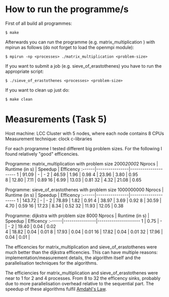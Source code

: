 How to run the programme/s
==========================

First of all build all programmes:

    $ make
    
Afterwards you can run the programme (e.g. matrix_multiplication ) with mpirun as follows (do not forget to load the openmpi module):

    $ mpirun -np <processes> ./matrix_multiplication <problem-size>
    
If you want to submit a job (e.g. sieve_of_erastothenes) you have to run the appropriate script:

    $ ./sieve_of_erastothenes <processes> <problem-size>
    
If you want to clean up just do:

    $ make clean
    
Measurements (Task 5)
=====================

Host machine: LCC Cluster with 5 nodes, where each node contains 8 CPUs
Measurement technique: clock c-libraries

For each programme I tested different big problem sizes. For the following I found relatively "good" efficencies.

Programme: matrix_multiplication with problem size 2000*2000*2
Nprocs | Runtime (in s) | Speedup | Efficency
:------|----------------|---------------------
1      |          91.09	|       - |         -
2      |          46.59 |    1.96 |      0.98
4      |          23.96 |    3.80 |      0.95      
8      |          12.80 |    7.11 |      0.89
16     |           6.99 |   13.03 |      0.81
32     |           4.32 |   21.08 |      0.65

Programme: sieve_of_erastothenes with problem size 1000000000
Nprocs | Runtime (in s) | Speedup | Efficency
:------|----------------|---------------------
1      |         143.72 |       - |         -
2      |          78.89 |    1.82 |      0.91
4      |          38.97 |    3.69 |	 0.92
8      |          30.59 |    4.70 |      0.59
16     |          17.23 |    8.34 |	 0.52
32     |          11.93 |   12.05 |      0.38 

Programme: dijkstra with problem size 8000
Nprocs | Runtime (in s) | Speedup | Efficency
:------|----------------|---------------------
1      |           0.75 |       - |         -
2      |          19.40 |    0.04 |      0.02  
4      |          18.82 |    0.04 |	 0.01
8      |          17.93 |    0.04 |	 0.01
16     |          17.82 |    0.04 |	 0.01
32     |          17.96 |    0.04 |	 0.01       |

The efficencies for matrix_multiplication and sieve_of_erastothenes were much better than the dijkstra efficencies. This can have multiple reasons: implementation/measurement details, the algorithm itself and the parallelisation techniques for the algorithms.

The efficiencies for matrix_multiplication and sieve_of_erastothenes were near to 1 for 2 and 4 processes. From 8 to 32 the efficency sinks, probably due to more parallelisation overhead relative to the sequential part. The speedup of these algorithms fulfil [Amdahl's Law](https://en.wikipedia.org/wiki/Amdahl's_law).